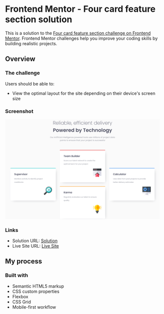 # Frontend Mentor - Four card feature section solution

This is a solution to the [Four card feature section challenge on Frontend Mentor](https://www.frontendmentor.io/challenges/four-card-feature-section-weK1eFYK). Frontend Mentor challenges help you improve your coding skills by building realistic projects. 

## Overview

### The challenge

Users should be able to:

- View the optimal layout for the site depending on their device's screen size

### Screenshot

![](images/screenshot.png)

### Links

- Solution URL: [Solution](https://www.frontendmentor.io/solutions/four-card-feature-section-challenge-grid-with-animation-URQk-hoAD0)
- Live Site URL: [Live Site](https://zwiro.github.io/four-card-feature-section-challenge/)

## My process

### Built with

- Semantic HTML5 markup
- CSS custom properties
- Flexbox
- CSS Grid
- Mobile-first workflow

